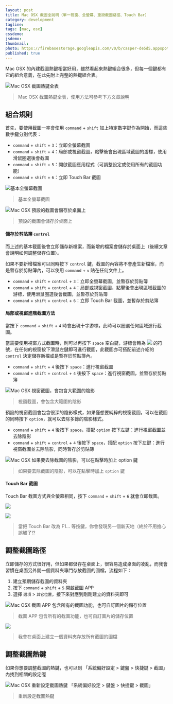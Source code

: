 ```yaml
---
layout: post
title: Mac OSX 截圖全說明（單一視窗、全螢幕、重設截圖路徑、Touch Bar）
category: development
tagline:
tags: [mac, osx]
cssdemo: 
jsdemo:
thumbnail:
photo: https://firebasestorage.googleapis.com/v0/b/casper-de5d5.appspot.com/o/images%2Fblog%2Fmac_os_%E6%88%AA%E5%9C%96_cover.png?alt=media&token=c41c6f3f-8714-4ecc-ac7c-d77d93fdb547
published: true
---
```


Mac OSX 的內建截圖熱鍵相當好用，雖然看起來熱鍵組合很多，但每一個鍵都有它的組合意義，在此先附上完整的熱鍵組合表。

![Mac OSX 截圖熱鍵全表](https://firebasestorage.googleapis.com/v0/b/casper-de5d5.appspot.com/o/images%2Fblog%2Fmac_os_%E6%88%AA%E5%9C%96.png?alt=media&token=59971169-9a1f-44d7-975b-d043953e97bd)
> Mac OSX 截圖熱鍵全表，使用方法可參考下方文章說明


## 組合規則
首先，要使用截圖一率會使用 `command` + `shift` 加上特定數字鍵作為開始，而這些數字鍵分別代表：

- `command` + `shift` + `3`：立即全螢幕截圖
- `command` + `shift` + `4`：局部或視窗截圖，點擊後會出現區域截圖的游標，使用滑鼠圈選後會截圖
- `command` + `shift` + `5`：開啟截圖應用程式（可調整設定或使用所有的截圖功能）
- `command` + `shift` + `6`：立即 Touch Bar 截圖

![基本全螢幕截圖](https://firebasestorage.googleapis.com/v0/b/casper-de5d5.appspot.com/o/images%2Fblog%2F%E6%88%AA%E5%9C%96%202021-09-24%20%E4%B8%8A%E5%8D%889.11.44%EF%BC%883%EF%BC%89.png?alt=media&token=b825520b-e8b3-4439-a408-d949d695c65c)
> 基本全螢幕截圖

![Mac OSX 預設的截圖會儲存於桌面上](https://firebasestorage.googleapis.com/v0/b/casper-de5d5.appspot.com/o/images%2Fblog%2FBAEB2FCE-0448-40D3-B292-7430A2A35EFB.png?alt=media&token=eb1a464c-0bc7-444a-900b-d1826c1da2a7)
> 預設的截圖會儲存於桌面上

#### 儲存於剪貼簿 `control`
而上述的基本截圖後會立即儲存新檔案，而新增的檔案會儲存於桌面上（後續文章會說明如何調整儲存位置）。

如果不要新增檔案可以同時按下 `control` 鍵，截圖的內容將不會產生新檔案，而是暫存於剪貼簿內，可以使用 `command` + `v` 貼在任何文件上。

- `command` + `shift` + `control` + `3`：立即全螢幕截圖，並暫存於剪貼簿
- `command` + `shift` + `control` + `4`：局部或視窗截圖，點擊後會出現區域截圖的游標，使用滑鼠圈選後會截圖，並暫存於剪貼簿
- `command` + `shift` + `control` + `6`：立即 Touch Bar 截圖，並暫存於剪貼簿

#### 局部或視窗進階截圖方法

當按下  `command` + `shift` + `4` 時會出現十字游標，此時可以圈選任何區域進行截圖。

當需要使用視窗方式截圖時，則可以再按下 `space` 空白鍵，游標會轉為 ![](https://firebasestorage.googleapis.com/v0/b/casper-de5d5.appspot.com/o/images%2Fblog%2Fmacos-mojave-screenshot-window-inline-icon.png?alt=media&token=d148c5ea-af33-4aad-b0a2-7deeac8fbbd6) 的符號，在任何的視窗按下滑鼠左鍵即可進行截圖，此截圖亦可搭配前述介紹的 `control` 決定儲存新檔或是暫存於剪貼簿內。

- `command` + `shift` + `4` 後按下 `space`：進行視窗截圖
- `command` + `shift` + `control` + `4` 後按下 `space`：進行視窗截圖，並暫存於剪貼簿

![Mac OSX 視窗截圖，會包含大範圍的陰影](https://firebasestorage.googleapis.com/v0/b/casper-de5d5.appspot.com/o/images%2Fblog%2FEB055D62-7AA4-4B68-B8E1-C2CF96E5311A.png?alt=media&token=99890ceb-c9b9-40c6-8fee-978f5be00e1a)
> 視窗截圖，會包含大範圍的陰影

預設的視窗截圖會包含很深的陰影樣式，如果僅想要純粹的視窗截圖，可以在截圖的同時按下 `option`，就可以去除多餘的陰影樣式。

- `command` + `shift` + `4` 後按下 `space`，搭配 `option` 按下左鍵：進行視窗截圖並去除陰影
- `command` + `shift` + `control` + `4` 後按下 `space`，搭配 `option` 按下左鍵：進行視窗截圖並去除陰影，同時暫存於剪貼簿

![Mac OSX 如果要去除截圖的陰影，可以在點擊時加上 `option` 鍵](https://firebasestorage.googleapis.com/v0/b/casper-de5d5.appspot.com/o/images%2Fblog%2F0934F8A9-6DD2-42AA-B900-359CE4F49C69.png?alt=media&token=3dc23e60-4c7e-4ede-a524-df701a3b76b6)
> 如果要去除截圖的陰影，可以在點擊時加上 `option` 鍵

#### Touch Bar 截圖

Touch Bar 截圖方式與全螢幕相同，按下 `command` + `shift` + `6` 就會立即截圖。

![](https://firebasestorage.googleapis.com/v0/b/casper-de5d5.appspot.com/o/images%2Fblog%2FTouch%20Bar%20%E5%BF%AB%E7%85%A7%202017-09-01%20%E4%B8%8A%E5%8D%889.49.56.png?alt=media&token=d46e0ab2-d83e-40f3-9bf2-7e6a5ca2e117)

![](https://firebasestorage.googleapis.com/v0/b/casper-de5d5.appspot.com/o/images%2Fblog%2F%E8%A7%B8%E6%8E%A7%E5%88%97%E5%BF%AB%E7%85%A7%202021-09-28%20%E4%B8%8B%E5%8D%883.32.34.png?alt=media&token=622da787-394b-4953-a792-999764526ede)
> 當把 Touch Bar 改為 F1... 等按鍵，你會發現另一個新天地（終於不用擔心誤觸了!?

## 調整截圖路徑
立即儲存的方式很好用，但如果都儲存在桌面上，很容易造成桌面的凌亂，而我會習慣在桌面另外開一個資料夾專門存放截圖的圖檔，流程如下：

1. 建立預期儲存截圖的資料夾
2. 按下 `command` + `shift` + `5` 開啟截圖 APP
3. 選擇 `選項` > `其它位置`，接下來對應到剛剛建立的資料夾即可

![Mac OSX 截圖 APP 包含所有的截圖功能，也可自訂圖片的儲存位置](https://firebasestorage.googleapis.com/v0/b/casper-de5d5.appspot.com/o/images%2Fblog%2F3B97ACA6-3E90-4E4B-B790-EF9AFEC80722.png?alt=media&token=55672861-6da2-4364-8d7b-01e6b9b08a99)
> 截圖 APP 包含所有的截圖功能，也可自訂圖片的儲存位置


![](https://firebasestorage.googleapis.com/v0/b/casper-de5d5.appspot.com/o/images%2Fblog%2F144F4BEE-55F6-474C-B436-C999FA916E21.png?alt=media&token=f450fc35-ad7b-4b88-8c7e-648cc8077a6d)
> 我會在桌面上建立一個資料夾存放所有截圖的圖檔

## 調整截圖熱鍵
如果你想要調整截圖的熱鍵，也可以到 「系統偏好設定 > 鍵盤 > 快捷鍵 > 截圖」內找到相關的設定喔

![Mac OSX 重新設定截圖熱鍵 「系統偏好設定 > 鍵盤 > 快捷鍵 > 截圖」](https://firebasestorage.googleapis.com/v0/b/casper-de5d5.appspot.com/o/images%2Fblog%2FAC4665CF-DDD9-4F6A-9F59-8D4231A5435B.png?alt=media&token=07564515-10c0-47ab-b643-e1bfbe2a7114)
> 重新設定截圖熱鍵